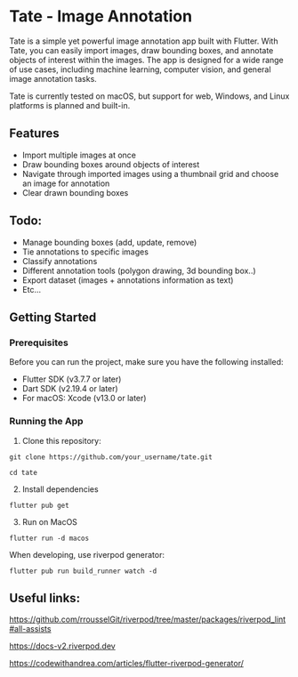 # Tate - Image Annotation

Tate is a simple yet powerful image annotation app built with Flutter. 
With Tate, you can easily import images, draw bounding boxes, and annotate objects of interest within the images. 
The app is designed for a wide range of use cases, including machine learning, computer vision, and general image annotation tasks.

Tate is currently tested on macOS, but support for web, Windows, and Linux platforms is planned and built-in.

## Features

- Import multiple images at once
- Draw bounding boxes around objects of interest
- Navigate through imported images using a thumbnail grid and choose an image for annotation
- Clear drawn bounding boxes

## Todo: 

- Manage bounding boxes (add, update, remove)
- Tie annotations to specific images 
- Classify annotations
- Different annotation tools (polygon drawing, 3d bounding box..)
- Export dataset (images + annotations information as text)
- Etc...

## Getting Started

### Prerequisites

Before you can run the project, make sure you have the following installed:

- Flutter SDK (v3.7.7 or later)
- Dart SDK (v2.19.4 or later)
- For macOS: Xcode (v13.0 or later)

### Running the App

1. Clone this repository:

```git clone https://github.com/your_username/tate.git```

```cd tate```

2. Install dependencies

```flutter pub get```

3. Run on MacOS

```flutter run -d macos```

When developing, use riverpod generator: 

```flutter pub run build_runner watch -d```

## Useful links:

https://github.com/rrousselGit/riverpod/tree/master/packages/riverpod_lint#all-assists

https://docs-v2.riverpod.dev

https://codewithandrea.com/articles/flutter-riverpod-generator/



